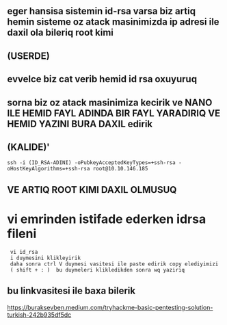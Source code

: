 ## eger hansisa sistemin id-rsa varsa biz artiq hemin sisteme oz atack masinimizda ip adresi ile daxil ola bileriq root kimi 
## (USERDE)
## evvelce biz cat verib hemid id rsa oxuyuruq
## sorna  biz oz atack masinimiza kecirik ve NANO ILE HEMID FAYL ADINDA BIR FAYL YARADIRIQ VE HEMID YAZINI BURA DAXIL edirik
## (KALIDE)'
    ssh -i (ID_RSA-ADINI) -oPubkeyAcceptedKeyTypes=+ssh-rsa -oHostKeyAlgorithms=+ssh-rsa root@10.10.146.185

## VE ARTIQ ROOT KIMI DAXIL OLMUSUQ    
    
# vi emrinden istifade ederken idrsa fileni
     vi id_rsa 
     i duymesini klikleyirik
     daha sonra ctrl V duymesi vasitesi ile paste edirik copy elediyimizi 
     ( shift + : )  bu duymeleri klikledikden sonra wq yaziriq 
 ## bu linkvasitesi ile baxa bilerik
 https://buraksevben.medium.com/tryhackme-basic-pentesting-solution-turkish-242b935df5dc 
 
